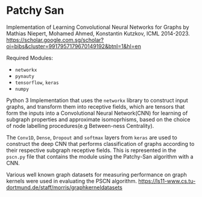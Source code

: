 # Patchy San

Implementation of Learning Convolutional Neural Networks for Graphs by Mathias Niepert, Mohamed Ahmed, Konstantin Kutzkov, ICML 2014-2023. https://scholar.google.com.sg/scholar?oi=bibs&cluster=9917957179670149192&btnI=1&hl=en

Required Modules:
- `networkx`
- `pynauty`
- `tensorflow`, `keras`
- `numpy`

Python 3 Implementation that uses the `networkx` library to construct input graphs, and transform them into receptive fields, which are tensors that form the inputs into a Convolutional Neural Network(CNN) for learning of subgraph properties and approximate isomoprhisms, based on the choice of node labelling procedures(e.g Between-ness Centrality).

The `Conv1D`, `Dense`, `Dropout` and `softmax` layers from `keras` are used to construct the deep CNN that performs classification of graphs according to their respective subgraph receptive fields. This is represented in the `pscn.py` file that contains the module using the Patchy-San algorithm with a CNN.

Various well known graph datasets for measuring performance on graph kernels were used in evaluating the PSCN algorithm. https://ls11-www.cs.tu-dortmund.de/staff/morris/graphkerneldatasets
